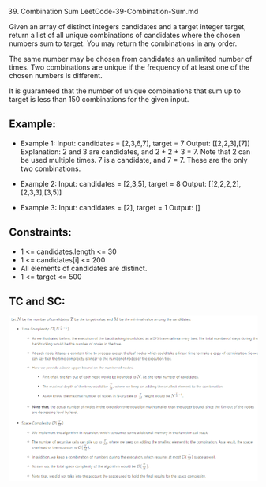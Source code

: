 39. Combination Sum
LeetCode-39-Combination-Sum.md


Given an array of distinct integers candidates and a target integer target, return a list of all unique combinations of candidates where the chosen numbers sum to target. You may return the combinations in any order.

The same number may be chosen from candidates an unlimited number of times. Two combinations are unique if the frequency of at least one of the chosen numbers is different.

It is guaranteed that the number of unique combinations that sum up to target is less than 150 combinations for the given input.

 
## Example:
+ Example 1:
Input: candidates = [2,3,6,7], target = 7
Output: [[2,2,3],[7]]
Explanation:
2 and 3 are candidates, and 2 + 2 + 3 = 7. Note that 2 can be used multiple times.
7 is a candidate, and 7 = 7.
These are the only two combinations.

+ Example 2:
Input: candidates = [2,3,5], target = 8
Output: [[2,2,2,2],[2,3,3],[3,5]]

+ Example 3:
Input: candidates = [2], target = 1
Output: []
 

## Constraints:
+ 1 <= candidates.length <= 30
+ 1 <= candidates[i] <= 200
+ All elements of candidates are distinct.
+ 1 <= target <= 500

## TC and SC:

![31](images/31-TC+SC.png)
